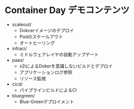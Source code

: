 # Container Day デモコンテンツ

- scaleout/
  - Dokcerイメージのデプロイ
  - Podのスケールアウト
  - オートヒーリング
- infraci/
  - ミドルウェアレイヤの自動アップデート
- paas/
  - s2iによるDokerを意識しないビルドとデプロイ
  - アプリケーションログ参照
  - リソース監視
- cicd/
  - パイプラインビルドによるCI
- bluegreen/
  - Blue-Greenデプロイメント

